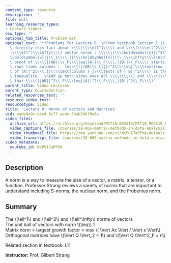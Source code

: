 ```yaml
---
content_type: resource
description: ''
file: null
learning_resource_types:
- Lecture Videos
ocw_type: ''
optional_tab_title: Problem Set
optional_text: "**Problems for Lecture 8  \nFrom textbook Section I.11**\n\n1\\. Show\
  \ directly this fact about \\\\(\\\\ell^1\\\\) and \\\\(\\\\ell^2\\\\) and \\\\\
  (\\\\ell^\\\\infty\\\\) vector norms : \\\\(||\\\\boldsymbol{v}||^2\\_2\\\\leq ||\\\
  \\boldsymbol{v}||\\_1\\\\;||\\\\boldsymbol{v}||\\_\\\\infty\\\\)\n\n7\\. A short\
  \ proof of \\\\(||AB||\\_F\\\\leq||A||\\_F\\\\,||B||\\_F\\\\) starts from multiplying\
  \ rows times columns :  \n\\\\(|(AB)\\_{ij}|^2\\\\leq||\\\\text{row }i\\\\text{\
  \ of }A||^2\\\\,||\\\\text{column } j\\\\text{ of } B||^2\\\\) is the Cauchy-Schwarz\
  \ inequality.  \nAdd up both sides over all \\\\(i\\\\) and \\\\(j\\\\) to show\
  \ that \\\\(||AB||^2\\_F\\\\leq||A||^2\\_F\\\\,||B||^2\\_F\\\\)"
parent_title: Video Lectures
parent_type: CourseSection
related_resources_text: ''
resource_index_text: ''
resourcetype: Video
title: 'Lecture 8: Norms of Vectors and Matrices'
uid: eada4a9c-ece4-0c77-ae4e-54ab2b6f8e6a
video_files:
  archive_url: https://archive.org/download/MIT18.065S18/MIT18_065S18_Lecture08_300k.mp4
  video_captions_file: /courses/18-065-matrix-methods-in-data-analysis-signal-processing-and-machine-learning-spring-2018/616222274741581db8e343fa71d465b9_NcPUI7aPFhA.vtt
  video_thumbnail_file: https://img.youtube.com/vi/NcPUI7aPFhA/default.jpg
  video_transcript_file: /courses/18-065-matrix-methods-in-data-analysis-signal-processing-and-machine-learning-spring-2018/25e57797fbba8da09ee6b4a91b31232e_NcPUI7aPFhA.pdf
video_metadata:
  youtube_id: NcPUI7aPFhA
---
```


Description
-----------

A norm is a way to measure the size of a vector, a matrix, a tensor, or a function. Professor Strang reviews a variety of norms that are important to understand including S-norms, the nuclear norm, and the Frobenius norm.

Summary
-------

The \\(\\ell^1\\) and \\(\\ell^2\\) and \\(\\ell^\\infty\\) norms of vectors  
The unit ball of vectors with norm \\(\\leq\\) 1  
Matrix norm = largest growth factor = max \\( \\Vert Ax \\Vert / \\Vert x \\Vert\\)  
Orthogonal matrices have \\(\\Vert Q \\Vert\_2 = 1\\) and \\(\\Vert Q \\Vert^2\_F = n\\)

Related section in textbook: I.11

**Instructor:** Prof. Gilbert Strang